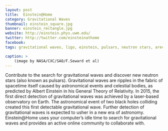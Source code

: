 ```yaml
---
layout: post
title:  Einstein@Home
category: Gravitational Waves
thumbnail: einstein_square.jpg
banner: einstein_rectangle.jpg
website: http://einstein.phys.uwm.edu/
twitter: http://twitter.com/einsteinathome
facebook: 
tags: gravitational waves, ligo, einstein, pulsars, neutron stars, arecibo, fermi,

caption: >
    (image by NASA/CXC/SAO/F.Seward et al)
---
```

Contribute to the search for gravitational waves and discover new neutron stars (also known as pulsars). Gravitational waves are ripples in the fabric of spacetime itself caused by astronomical events and celestial bodies, as predicted by Albert Einstein in his General Theory of Relativity. In 2015, the first direct detection of gravitational waves was achieved by a laser-based observatory on Earth. The astronomical event of two black holes colliding created this first detectable gravitational wave. Further detection of gravitational waves is expected to usher in a new era of astronomy. Einstein@Home uses your computer’s idle time to search for gravitational waves and provides an active online community to collaborate with. 